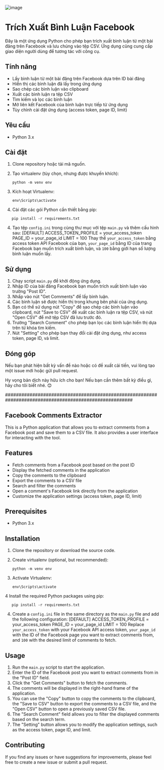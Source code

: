 ![image](https://github.com/user-attachments/assets/fe353887-d271-4e5c-b60a-91149b15c283)



# Trích Xuất Bình Luận Facebook

Đây là một ứng dụng Python cho phép bạn trích xuất bình luận từ một bài đăng trên Facebook và lưu chúng vào tệp CSV. Ứng dụng cũng cung cấp giao diện người dùng để tương tác với công cụ.

## Tính năng

- Lấy bình luận từ một bài đăng trên Facebook dựa trên ID bài đăng
- Hiển thị các bình luận đã lấy trong ứng dụng
- Sao chép các bình luận vào clipboard
- Xuất các bình luận ra tệp CSV
- Tìm kiếm và lọc các bình luận
- Mở liên kết Facebook của bình luận trực tiếp từ ứng dụng
- Tùy chỉnh cài đặt ứng dụng (access token, page ID, limit)

## Yêu cầu

- Python 3.x

## Cài đặt

1. Clone repository hoặc tải mã nguồn.
2. Tạo virtualenv (tùy chọn, nhưng được khuyến khích):
   ```
   python -m venv env
   ```

3. Kích hoạt Virtualenv:

     ```
     env\Scripts\activate
     ```
4. Cài đặt các gói Python cần thiết bằng pip:
```
   pip install -r requirements.txt
```

4. Tạo tệp `config.ini` trong cùng thư mục với tệp `main.py` và thêm cấu hình sau:
   [DEFAULT]
   ACCESS_TOKEN_PROFILE = your_access_token
   PAGE_ID = your_page_id
   LIMIT = 100
Thay thế `your_access_token` bằng access token API Facebook của bạn, `your_page_id` bằng ID của trang Facebook bạn muốn trích xuất bình luận, và `100` bằng giới hạn số lượng bình luận muốn lấy.

## Sử dụng

1. Chạy script `main.py` để khởi động ứng dụng.
2. Nhập ID của bài đăng Facebook bạn muốn trích xuất bình luận vào trường "Post ID".
3. Nhấp vào nút "Get Comments" để lấy bình luận.
4. Các bình luận sẽ được hiển thị trong khung bên phải của ứng dụng.
5. Bạn có thể sử dụng nút "Copy" để sao chép các bình luận vào clipboard, nút "Save to CSV" để xuất các bình luận ra tệp CSV, và nút "Open CSV" để mở tệp CSV đã lưu trước đó.
6. Trường "Search Comment" cho phép bạn lọc các bình luận hiển thị dựa trên từ khóa tìm kiếm.
7. Nút "Setting" cho phép bạn thay đổi cài đặt ứng dụng, như access token, page ID, và limit.

## Đóng góp

Nếu bạn phát hiện bất kỳ vấn đề nào hoặc có đề xuất cải tiến, vui lòng tạo một issue mới hoặc gửi pull request.

Hy vọng bản dịch này hữu ích cho bạn! Nếu bạn cần thêm bất kỳ điều gì, hãy cho tôi biết nhé. 😊


#######################################################################################################

## Facebook Comments Extractor

This is a Python application that allows you to extract comments from a Facebook post and save them to a CSV file. It also provides a user interface for interacting with the tool.

## Features

- Fetch comments from a Facebook post based on the post ID
- Display the fetched comments in the application
- Copy the comments to the clipboard
- Export the comments to a CSV file
- Search and filter the comments
- Open a comment's Facebook link directly from the application
- Customize the application settings (access token, page ID, limit)

## Prerequisites

- Python 3.x

## Installation

1. Clone the repository or download the source code.
2. Create virtualenv (optional, but recommended):
   ```
   python -m venv env
   ```

3. Activate Virtualenv:

     ```
     env\Scripts\activate
     ```
4 Install the required Python packages using pip:
```
   pip install -r requirements.txt
```

4. Create a `config.ini` file in the same directory as the `main.py` file and add the following configuration:
   [DEFAULT]
   ACCESS_TOKEN_PROFILE = your_access_token
   PAGE_ID = your_page_id
   LIMIT = 100
Replace `your_access_token` with your Facebook API access token, `your_page_id` with the ID of the Facebook page you want to extract comments from, and `100` with the desired limit of comments to fetch.

## Usage

1. Run the `main.py` script to start the application.
2. Enter the ID of the Facebook post you want to extract comments from in the "Post ID" field.
3. Click the "Get Comments" button to fetch the comments.
4. The comments will be displayed in the right-hand frame of the application.
5. You can use the "Copy" button to copy the comments to the clipboard, the "Save to CSV" button to export the comments to a CSV file, and the "Open CSV" button to open a previously saved CSV file.
6. The "Search Comment" field allows you to filter the displayed comments based on the search term.
7. The "Setting" button allows you to modify the application settings, such as the access token, page ID, and limit.

## Contributing

If you find any issues or have suggestions for improvements, please feel free to create a new issue or submit a pull request.


   
